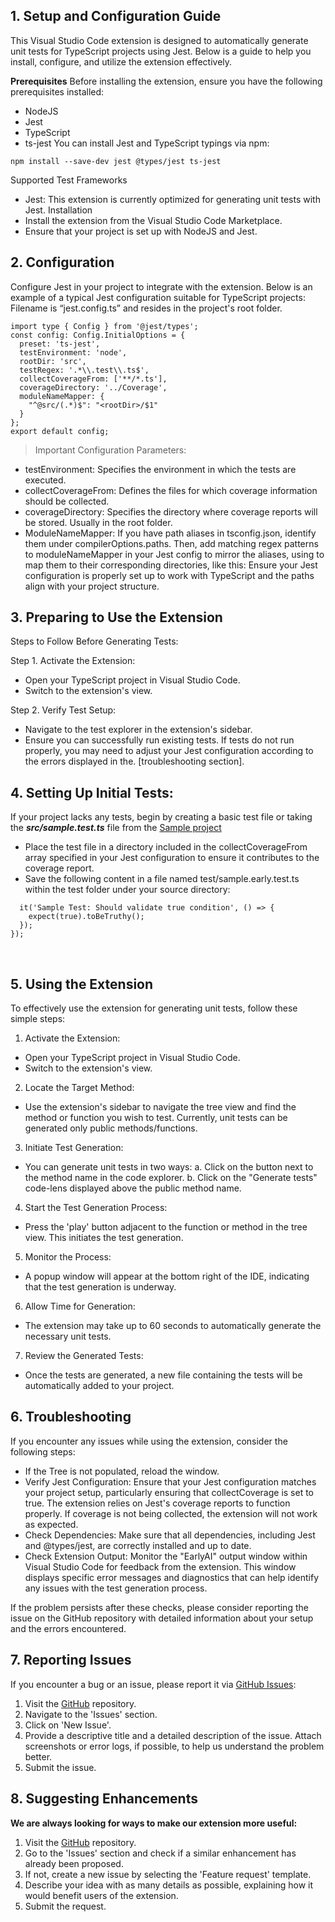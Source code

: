 



## 1. Setup and Configuration Guide


This Visual Studio Code extension is designed to automatically generate unit tests for TypeScript projects using Jest. Below is a guide to help you install, configure, and utilize the extension effectively.

**Prerequisites**
Before installing the extension, ensure you have the following prerequisites installed:
* NodeJS
* Jest
* TypeScript
* ts-jest
You can install Jest and TypeScript typings via npm:
```
npm install --save-dev jest @types/jest ts-jest
```
Supported Test Frameworks
* Jest: This extension is currently optimized for generating unit tests with Jest.
Installation
* Install the extension from the Visual Studio Code Marketplace.
* Ensure that your project is set up with NodeJS and Jest.
 
## 2. Configuration

Configure Jest in your project to integrate with the extension. Below is an example of a typical Jest configuration suitable for TypeScript projects:
Filename is “jest.config.ts” and resides in the project's root folder.

```
import type { Config } from '@jest/types';
const config: Config.InitialOptions = {
  preset: 'ts-jest',
  testEnvironment: 'node',
  rootDir: 'src',
  testRegex: '.*\\.test\\.ts$',
  collectCoverageFrom: ['**/*.ts'],
  coverageDirectory: '../Coverage',
  moduleNameMapper: {
    "^@src/(.*)$": "<rootDir>/$1"
  }
};
export default config;
```
>Important Configuration Parameters:

* testEnvironment: Specifies the environment in which the tests are executed.
* collectCoverageFrom: Defines the files for which coverage information should be collected.
* coverageDirectory: Specifies the directory where coverage reports will be stored. Usually in the root folder.
* ModuleNameMapper: If you have path aliases in tsconfig.json, identify them under compilerOptions.paths. Then, add matching regex patterns to moduleNameMapper in your Jest config to mirror the aliases, using <rootDir> to map them to their corresponding directories, like this:
Ensure your Jest configuration is properly set up to work with TypeScript and the paths align with your project structure.
 
## 3. Preparing to Use the Extension
Steps to Follow Before Generating Tests:

Step 1.	Activate the Extension:
* Open your TypeScript project in Visual Studio Code.
* Switch to the extension's view.

Step 2. Verify Test Setup:
* Navigate to the test explorer in the extension's sidebar.
* Ensure you can successfully run existing tests. If tests do not run properly, you may need to adjust your Jest configuration according to the errors displayed in the. [troubleshooting section].

## 4. Setting Up Initial Tests:
If your project lacks any tests, begin by creating a basic test file or taking the ***src/sample.test.ts*** file from the [Sample project](https://www.startearly.ai/elements/getting-started)

* Place the test file in a directory included in the collectCoverageFrom array specified in your Jest configuration to ensure it contributes to the coverage report.
* Save the following content in a file named test/sample.early.test.ts within the test folder under your source directory:
```describe('Early Technologies Sample Tests', () => {
  it('Sample Test: Should validate true condition', () => {
    expect(true).toBeTruthy();
  });
});
```
 
## 5. Using the Extension
To effectively use the extension for generating unit tests, follow these simple steps:
1.	Activate the Extension:
* Open your TypeScript project in Visual Studio Code.
* Switch to the extension's view.
2.	Locate the Target Method:
* Use the extension's sidebar to navigate the tree view and find the method or function you wish to test. Currently, unit tests can be generated only public methods/functions.
3.	Initiate Test Generation:
* You can generate unit tests in two ways:
a.	Click on the button next to the method name in the code explorer.
b.	Click on the "Generate tests" code-lens displayed above the public method name.
4.	Start the Test Generation Process:
* Press the 'play' button adjacent to the function or method in the tree view. This initiates the test generation.
5.	Monitor the Process:
* A popup window will appear at the bottom right of the IDE, indicating that the test generation is underway.
6.	Allow Time for Generation:
* The extension may take up to 60 seconds to automatically generate the necessary unit tests.
7.	Review the Generated Tests:
* Once the tests are generated, a new file containing the tests will be automatically added to your project.
 
## 6. Troubleshooting
If you encounter any issues while using the extension, consider the following steps:

* If the Tree is not populated, reload the window.
* Verify Jest Configuration: Ensure that your Jest configuration matches your project setup, particularly ensuring that collectCoverage is set to true. The extension relies on Jest's coverage reports to function properly. If coverage is not being collected, the extension will not work as expected.
* Check Dependencies: Make sure that all dependencies, including Jest and @types/jest, are correctly installed and up to date.
* Check Extension Output: Monitor the "EarlyAI" output window within Visual Studio Code for feedback from the extension. This window displays specific error messages and diagnostics that can help identify any issues with the test generation process.

If the problem persists after these checks, please consider reporting the issue on the GitHub repository with detailed information about your setup and the errors encountered.

## 7. Reporting Issues
If you encounter a bug or an issue, please report it via [GitHub Issues](https://github.com/earlyai/earlyai-vscode-release/issues):
1.	Visit the [GitHub](https://github.com/earlyai/earlyai-vscode-release/issues) repository.
2.	Navigate to the 'Issues' section.
3.	Click on 'New Issue'.
4.	Provide a descriptive title and a detailed description of the issue. Attach screenshots or error logs, if possible, to help us understand the problem better.
5.	Submit the issue.
## 8. Suggesting Enhancements
**We are always looking for ways to make our extension more useful:**
1.	Visit the [GitHub](https://github.com/earlyai/earlyai-vscode-release/issues) repository.
2.	Go to the 'Issues' section and check if a similar enhancement has already been proposed.
3.	If not, create a new issue by selecting the 'Feature request' template.
4.	Describe your idea with as many details as possible, explaining how it would benefit users of the extension.
5.	Submit the request.

